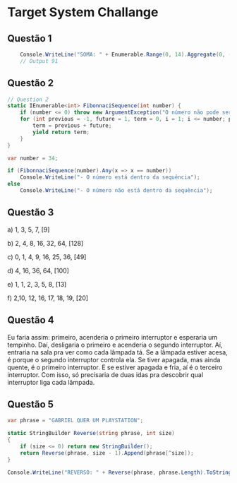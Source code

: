 # Target System Challange


## Questão 1

```cs
    Console.WriteLine("SOMA: " + Enumerable.Range(0, 14).Aggregate(0, (initial, current) => initial + current));
    // Output 91
```

## Questão 2

```cs
// Question 2
static IEnumerable<int> FibonnaciSequence(int number) {
    if (number <= 0) throw new ArgumentException("O número não pode ser menor ou igual a zero");
    for (int previous = -1, future = 1, term = 0, i = 1; i <= number; previous = future, future = term, i += 1) {
        term = previous + future;
        yield return term;
    } 
}

var number = 34;

if (FibonnaciSequence(number).Any(x => x == number))
    Console.WriteLine("- O número está dentro da sequência");
else 
    Console.WriteLine("- O número não está dentro da sequência");
```


## Questão 3

a) 1, 3, 5, 7, [9]

b) 2, 4, 8, 16, 32, 64, [128]

c) 0, 1, 4, 9, 16, 25, 36, [49]

d) 4, 16, 36, 64, [100]

e) 1, 1, 2, 3, 5, 8, [13]

f) 2,10, 12, 16, 17, 18, 19, [20]

## Questão 4

Eu faria assim: primeiro, acenderia o primeiro interruptor e esperaria um tempinho. Daí, desligaria o primeiro e acenderia o segundo interruptor. Aí, entraria na sala pra ver como cada lâmpada tá. Se a lâmpada estiver acesa, é porque o segundo interruptor controla ela. Se tiver apagada, mas ainda quente, é o primeiro interruptor. E se estiver apagada e fria, aí é o terceiro interruptor. Com isso, só precisaria de duas idas pra descobrir qual interruptor liga cada lâmpada.

## Questão 5


```cs
var phrase = "GABRIEL QUER UM PLAYSTATION";

static StringBuilder Reverse(string phrase, int size) 
{
    if (size <= 0) return new StringBuilder();
    return Reverse(phrase, size - 1).Append(phrase[^size]);
}

Console.WriteLine("REVERSO: " + Reverse(phrase, phrase.Length).ToString());
```